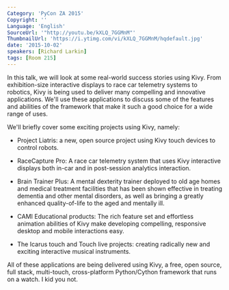 ```yaml
---
Category: 'PyCon ZA 2015'
Copyright: ''
Language: 'English'
SourceUrl: '"http://youtu.be/kXLQ_7GGMnM"'
ThumbnailUrl: 'https://i.ytimg.com/vi/kXLQ_7GGMnM/hqdefault.jpg'
date: '2015-10-02'
speakers: [Richard Larkin]
tags: [Room 215]
---
```

In this talk, we will look at some real-world success stories using Kivy. From exhibition-size interactive displays to race car telemetry systems to robotics, Kivy is being used to deliver many compelling and innovative applications. We'll use these applications to discuss some of the features and abilities of the framework that make it such a good choice for a wide range of uses.

We'll briefly cover some exciting projects using Kivy, namely:

* Project Liatris: a new, open source project using Kivy touch devices to control robots.

* RaceCapture Pro: A race car telemetry system that uses Kivy interactive displays both in-car and in post-session analytics interaction.

* Brain Trainer Plus: A mental dexterity trainer deployed to old age homes and medical treatment facilities that has been shown effective in treating dementia and other mental disorders, as well as bringing a greatly enhanced quality-of-life to the aged and mentally ill.
  
* CAMI Educational products: The rich feature set and effortless animation abilities of Kivy make developing compelling, responsive desktop and mobile interactions easy.
    
* The Icarus touch and Touch live projects: creating radically new and exciting interactive musical instruments.
    
All of these applications are being delivered using Kivy, a free, open source, full stack, multi-touch, cross-platform Python/Cython framework that runs on a watch. I kid you not.